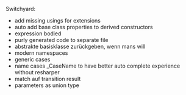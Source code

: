 Switchyard:

 - add missing usings for extensions
 - auto add base class properties to derived constructors
 - expression bodied
 - purly generated code to separate file 
 - abstrakte basisklasse zurückgeben, wenn mans will
 - modern namespaces
 - generic cases 
 - name cases _CaseName to have better auto complete experience without resharper
 - match auf transition result
 - parameters as union type